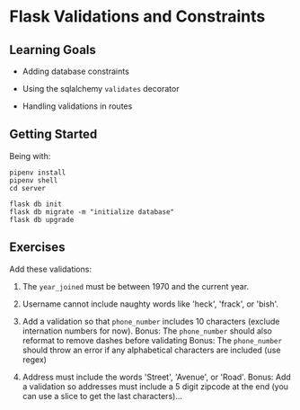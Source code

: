 # Flask Validations and Constraints

## Learning Goals

- Adding database constraints

- Using the sqlalchemy `validates` decorator

- Handling validations in routes

## Getting Started

Being with:

```
pipenv install
pipenv shell
cd server

flask db init
flask db migrate -m "initialize database"
flask db upgrade
```

## Exercises

Add these validations:

1. The `year_joined` must be between 1970 and the current year.

2. Username cannot include naughty words like 'heck', 'frack', or 'bish'.

3. Add a validation so that `phone_number` includes 10 characters (exclude internation numbers for now).
    Bonus: The `phone_number` should also reformat to remove dashes before validating
    Bonus: The `phone_number` should throw an error if any alphabetical characters are included (use regex)

4. Address must include the words 'Street', 'Avenue', or 'Road'.
    Bonus: Add a validation so addresses must include a 5 digit zipcode at the end (you can use a slice to get the last characters)...